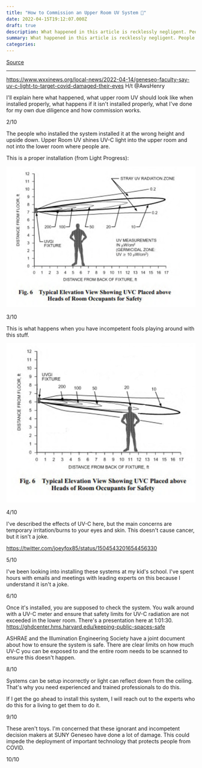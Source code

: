 ```yaml
---
title: "How to Commission an Upper Room UV System 🧵"
date: 2022-04-15T19:12:07.000Z
draft: true
description: What happened in this article is recklessly negligent. People were hurt because some school administrators became a bunch of yahoos playing with stuff they knew nothing about.
summary: What happened in this article is recklessly negligent. People were hurt because some school administrators became a bunch of yahoos playing with stuff they knew nothing about.
categories:
---
```

[Source](https://twitter.com/joeyfox85/status/1515045321491066884)

---

https://www.wxxinews.org/local-news/2022-04-14/geneseo-faculty-say-uv-c-light-to-target-covid-damaged-their-eyes
H/t @AwsHenry

I'll explain here what happened, what upper room UV should look like when installed properly, what happens if it isn't installed properly, what I've done for my own due diligence and how commission works.

2/10

The people who installed the system installed it at the wrong height and upside down. Upper Room UV shines UV-C light into the upper room and not into the lower room where people are. 

This is a proper installation (from Light Progress):

![uvc safety diagram](/uvc-safety-diagram.png)

3/10

This is what happens when you have incompetent fools playing around with this stuff.

![uvc bad installation diagram](/uvc-bad-install-diagram.png)

4/10

I've described the effects of UV-C here, but the main concerns are temporary irritation/burns to your eyes and skin. This doesn't cause cancer, but it isn't a joke.

https://twitter.com/joeyfox85/status/1504543201654456330

5/10

I've been looking into installing these systems at my kid's school. I've spent hours with emails and meetings with leading experts on this because I understand it isn't a joke.

6/10

Once it's installed, you are supposed to check the system. You walk around with a UV-C meter and ensure that safety limits for UV-C radiation are not exceeded in the lower room. There's a presentation here at 1:01:30.
https://ghdcenter.hms.harvard.edu/keeping-public-spaces-safe

ASHRAE and the Illumination Engineering Society have a joint document about how to ensure the system is safe. There are clear limits on how much UV-C you can be exposed to and the entire room needs to be scanned to ensure this doesn't happen.

8/10

Systems can be setup incorrectly or light can reflect down from the ceiling. That's why you need experienced and trained professionals to do this. 

If I get the go ahead to install this system, I will reach out to the experts who do this for a living to get them to do it.

9/10

These aren't toys. I'm concerned that these ignorant and incompetent decision makers at SUNY Geneseo have done a lot of damage. This could impede the deployment of important technology that protects people from COVID.

10/10


